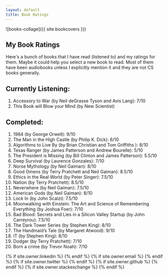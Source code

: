 ```yaml
---
layout: default
title: Book Ratings
---
```

![books-collage]({{ site.bookcovers }})

## My Book Ratings

Here's a bunch of books that I have read (listened to) and my ratings for them. Maybe it could help you select a new book to read. Most of them have been audiobooks unless I explicitly mention it and they are not CS books generally.

## Currently Listening:
1. Accessory to War (by Neil deGrasse Tyson and Avis Lang): 7/10
2. This Book will Blow your Mind (by New Scientist)

## Completed:
1. 1984 (by George Orwell): 9/10
2. The Man in the High Castle (by Philip K. Dick): 6/10
3. Algorithms to Live By (by Brian Christian and Tom Griffiths ): 8/10
4. Texas Ranger (by James Patterson and Andrew Bourelle): 5/10
5. The President is Missing (by Bill Clinton and James Patterson): 5.5/10
6. Deep Survival (by Laurence Gonzales): 7/10
7. Norse Mythology (by Neil Gaiman): 8/10
8. Good Omens (by Terry Pratchett and Neil Gaiman): 8.5/10
9. Ethics in the Real World (by Peter Singer): 7.5/10
10. Nation (by Terry Pratchett): 8.5/10
11. Neverwhere (by Neil Gaiman): 7.5/10
12. American Gods (by Neil Gaiman): 8/10
13. Lock In (by John Scalzi): 7.5/10
14. Moonwalking with Einstein: The Art and Science of Remembering Everything (by Joshua Foer): 7/10
15. Bad Blood: Secrets and Lies in a Silicon Valley Startup (by John Carreyrou): 7.5/10
16. The Dark Tower Series (by Stephen King): 8/10
17. The Handmaid’s Tale (by Margaret Atwood): 9/10
18. IT (by Stephen King): 8/10
19. Dodger (by Terry Pratchett): 7/10
20. Born a crime (by Trevor Noah): 7/10 

<div class="pagination">
  {% if site.owner.linkedin %}
    <a href="{{ site.owner.linkedin }}" class="social-media-icons"><i class="fa fa-2x fa-linkedin" aria-hidden="true"></i></a>
  {% endif %}
  {% if site.owner.email %}
    <a href="mailto:{{ site.owner.email }}" class="social-media-icons"><i class="fa fa-2x fa-envelope" aria-hidden="true"></i></a>
  {% endif %}
  {% if site.owner.twitter %}
    <a href="https://twitter.com/{{ site.owner.twitter }}" class="social-media-icons"><i class="fa fa-2x fa-twitter" aria-hidden="true"></i></a>
  {% endif %}
  {% if site.owner.github %}
    <a href="{{ site.owner.github }}" class="social-media-icons"><i class="fa fa-2x fa-github" aria-hidden="true"></i></a>
  {% endif %}
  {% if site.owner.stackexchange %}
    <a href="{{ site.owner.stackexchange }}" class="social-media-icons"><i class="fa fa-2x fa-stack-overflow" aria-hidden="true"></i></a>
  {% endif %}
</div>
